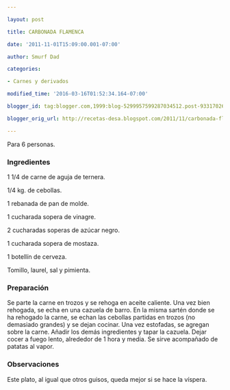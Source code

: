 ```yaml
---

layout: post

title: CARBONADA FLAMENCA

date: '2011-11-01T15:09:00.001-07:00'

author: Smurf Dad

categories:

- Carnes y derivados

modified_time: '2016-03-16T01:52:34.164-07:00'

blogger_id: tag:blogger.com,1999:blog-5299957599287034512.post-933170265187018421

blogger_orig_url: http://recetas-desa.blogspot.com/2011/11/carbonada-flamenca.html

---
```


Para 6 personas.

<h3>Ingredientes</h3>

1 1/4 de carne de aguja de ternera.

1/4 kg. de cebollas.

1 rebanada de pan de molde.

1 cucharada sopera de vinagre.

2 cucharadas soperas de azúcar negro.

1 cucharada sopera de mostaza.

1 botellín de cerveza.

Tomillo, laurel, sal y pimienta.

<h3>Preparación</h3>

Se parte la carne en trozos y se rehoga en aceite caliente. Una vez bien rehogada, se echa en una cazuela de barro. En la misma sartén donde se ha rehogado la carne, se echan las cebollas partidas en trozos (no demasiado grandes) y se dejan cocinar. Una vez estofadas, se agregan sobre la carne. Añadir los demás ingredientes y tapar la cazuela. Dejar cocer a fuego lento, alrededor de 1 hora y media. Se sirve acompañado de patatas al vapor.

<h3>Observaciones</h3>

Este plato, al igual que otros guisos, queda mejor si se hace la víspera.